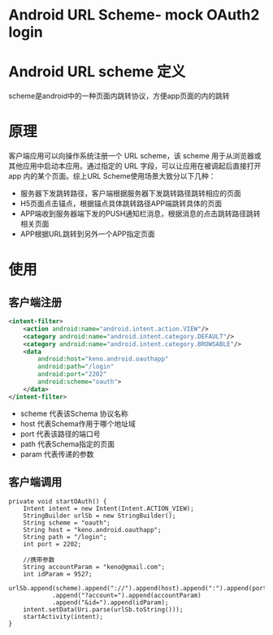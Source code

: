 # Android URL Scheme- mock OAuth2 login
# Android URL scheme 定义
scheme是android中的一种页面内跳转协议，方便app页面的内的跳转

# 原理
客户端应用可以向操作系统注册一个 URL scheme，该 scheme 用于从浏览器或其他应用中启动本应用。通过指定的 URL 字段，可以让应用在被调起后直接打开app 内的某个页面。综上URL Scheme使用场景大致分以下几种：
- 服务器下发跳转路径，客户端根据服务器下发跳转路径跳转相应的页面
- H5页面点击锚点，根据锚点具体跳转路径APP端跳转具体的页面
- APP端收到服务器端下发的PUSH通知栏消息，根据消息的点击跳转路径跳转相关页面
- APP根据URL跳转到另外一个APP指定页面

# 使用
## 客户端注册
```xml
<intent-filter>
    <action android:name="android.intent.action.VIEW"/>
    <category android:name="android.intent.category.DEFAULT"/>
    <category android:name="android.intent.category.BROWSABLE"/>
    <data
        android:host="keno.android.oauthapp"
        android:path="/login"
        android:port="2202"
        android:scheme="oauth">
    </data>
</intent-filter>
```

- scheme 代表该Schema 协议名称
- host 代表Schema作用于哪个地址域
- port 代表该路径的端口号
- path 代表Schema指定的页面
- param 代表传递的参数



## 客户端调用

```
private void startOAuth() {
    Intent intent = new Intent(Intent.ACTION_VIEW);
    StringBuilder urlSb = new StringBuilder();
    String scheme = "oauth";
    String host = "keno.android.oauthapp";
    String path = "/login";
    int port = 2202;

    //携带参数
    String accountParam = "keno@gmail.com";
    int idParam = 9527;
    urlSb.append(scheme).append("://").append(host).append(":").append(port).append(path)
            .append("?account=").append(accountParam)
            .append("&id=").append(idParam);
    intent.setData(Uri.parse(urlSb.toString()));
    startActivity(intent);
}
```

